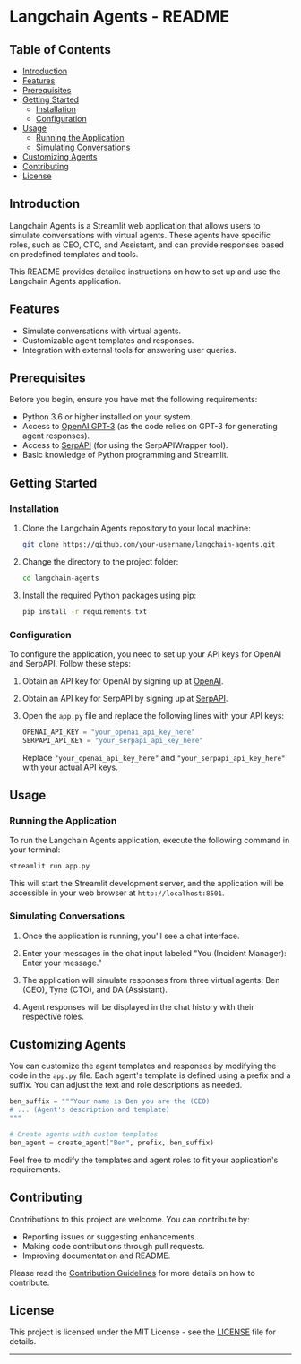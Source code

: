 # Langchain Agents - README

## Table of Contents

- [Introduction](#introduction)
- [Features](#features)
- [Prerequisites](#prerequisites)
- [Getting Started](#getting-started)
  - [Installation](#installation)
  - [Configuration](#configuration)
- [Usage](#usage)
  - [Running the Application](#running-the-application)
  - [Simulating Conversations](#simulating-conversations)
- [Customizing Agents](#customizing-agents)
- [Contributing](#contributing)
- [License](#license)

## Introduction

Langchain Agents is a Streamlit web application that allows users to simulate conversations with virtual agents. These agents have specific roles, such as CEO, CTO, and Assistant, and can provide responses based on predefined templates and tools.

This README provides detailed instructions on how to set up and use the Langchain Agents application.

## Features

- Simulate conversations with virtual agents.
- Customizable agent templates and responses.
- Integration with external tools for answering user queries.

## Prerequisites

Before you begin, ensure you have met the following requirements:

- Python 3.6 or higher installed on your system.
- Access to [OpenAI GPT-3](https://beta.openai.com/signup/) (as the code relies on GPT-3 for generating agent responses).
- Access to [SerpAPI](https://serpapi.com/) (for using the SerpAPIWrapper tool).
- Basic knowledge of Python programming and Streamlit.

## Getting Started

### Installation

1. Clone the Langchain Agents repository to your local machine:

   ```bash
   git clone https://github.com/your-username/langchain-agents.git
   ```

2. Change the directory to the project folder:

   ```bash
   cd langchain-agents
   ```

3. Install the required Python packages using pip:

   ```bash
   pip install -r requirements.txt
   ```

### Configuration

To configure the application, you need to set up your API keys for OpenAI and SerpAPI. Follow these steps:

1. Obtain an API key for OpenAI by signing up at [OpenAI](https://beta.openai.com/signup/).

2. Obtain an API key for SerpAPI by signing up at [SerpAPI](https://serpapi.com/).

3. Open the `app.py` file and replace the following lines with your API keys:

   ```python
   OPENAI_API_KEY = "your_openai_api_key_here"
   SERPAPI_API_KEY = "your_serpapi_api_key_here"
   ```

   Replace `"your_openai_api_key_here"` and `"your_serpapi_api_key_here"` with your actual API keys.

## Usage

### Running the Application

To run the Langchain Agents application, execute the following command in your terminal:

```bash
streamlit run app.py
```

This will start the Streamlit development server, and the application will be accessible in your web browser at `http://localhost:8501`.

### Simulating Conversations

1. Once the application is running, you'll see a chat interface.

2. Enter your messages in the chat input labeled "You (Incident Manager): Enter your message."

3. The application will simulate responses from three virtual agents: Ben (CEO), Tyne (CTO), and DA (Assistant).

4. Agent responses will be displayed in the chat history with their respective roles.

## Customizing Agents

You can customize the agent templates and responses by modifying the code in the `app.py` file. Each agent's template is defined using a prefix and a suffix. You can adjust the text and role descriptions as needed.

```python
ben_suffix = """Your name is Ben you are the (CEO)
# ... (Agent's description and template)
"""

# Create agents with custom templates
ben_agent = create_agent("Ben", prefix, ben_suffix)
```

Feel free to modify the templates and agent roles to fit your application's requirements.

## Contributing

Contributions to this project are welcome. You can contribute by:

- Reporting issues or suggesting enhancements.
- Making code contributions through pull requests.
- Improving documentation and README.

Please read the [Contribution Guidelines](CONTRIBUTING.md) for more details on how to contribute.

## License

This project is licensed under the MIT License - see the [LICENSE](LICENSE) file for details.

---
